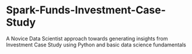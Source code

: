 # Spark-Funds-Investment-Case-Study
A Novice Data Scientist approach towards generating insights from Investment Case Study using Python and basic data science fundamentals
